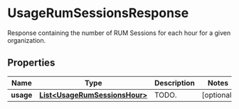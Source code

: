 

# UsageRumSessionsResponse

Response containing the number of RUM Sessions for each hour for a given organization.
## Properties

Name | Type | Description | Notes
------------ | ------------- | ------------- | -------------
**usage** | [**List&lt;UsageRumSessionsHour&gt;**](UsageRumSessionsHour.md) | TODO. |  [optional]




